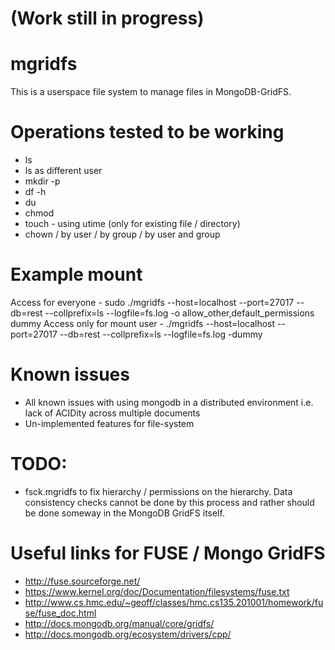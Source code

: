 (Work still in progress)
===================

mgridfs
=======
This is a userspace file system to manage files in MongoDB-GridFS.


Operations tested to be working
================================
- ls
- ls as different user
- mkdir -p 
- df -h 
- du
- chmod
- touch - using utime (only for existing file / directory)
- chown / by user / by group / by user and group

Example mount
================
Access for everyone - sudo ./mgridfs --host=localhost --port=27017 --db=rest --collprefix=ls --logfile=fs.log -o allow_other,default_permissions dummy
Access only for mount user - ./mgridfs --host=localhost --port=27017 --db=rest --collprefix=ls --logfile=fs.log -dummy

Known issues
===============
- All known issues with using mongodb in a distributed environment i.e. lack of ACIDity across multiple documents
- Un-implemented features for file-system

TODO:
==============
- fsck.mgridfs to fix hierarchy / permissions on the hierarchy. Data consistency checks cannot be done by this process and rather should be done someway in the MongoDB GridFS itself.

Useful links for FUSE / Mongo GridFS
========================================
- http://fuse.sourceforge.net/
- https://www.kernel.org/doc/Documentation/filesystems/fuse.txt
- http://www.cs.hmc.edu/~geoff/classes/hmc.cs135.201001/homework/fuse/fuse_doc.html
- http://docs.mongodb.org/manual/core/gridfs/
- http://docs.mongodb.org/ecosystem/drivers/cpp/
